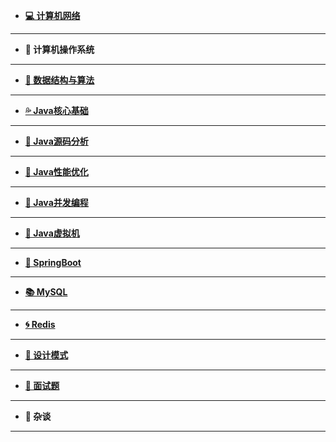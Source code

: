   
*    [**💻 计算机网络**](docs/计算机网络/README.md)

---

*    **🐧 计算机操作系统**


---

*    [**📕 数据结构与算法**](docs/算法与数据结构/README.md)

  
---

*    [**💦 Java核心基础**](docs/Java核心基础/README.md)

---

*    [**🙈 Java源码分析**](docs/Java源码分析/README.md)

---

*    [**🐶 Java性能优化**](docs/Java性能优化/README.md)

---

*    [**🐯 Java并发编程**](docs/Java并发编程/README.md)

---

*    [**🐷 Java虚拟机**](docs/Java虚拟机/README.md)

---

*    [**🌱 SpringBoot**](docs/SpringBoot/README.md)


---

*    [**📚 MySQL**](docs/MySQL/README.md)

---

*    [**🌀 Redis**](docs/Redis/README.md)


---

*    [**📑 设计模式**](docs/设计模式/README.md)

---

*    [**👀 面试题**](docs/面试题/README.md)

---

*    **🔨 杂谈**

---
